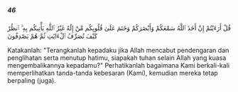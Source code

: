 ##### 46

<span class="ayah">قُلْ أَرَءَيْتُمْ إِنْ أَخَذَ ٱللَّهُ سَمْعَكُمْ وَأَبْصَٰرَكُمْ وَخَتَمَ عَلَىٰ قُلُوبِكُم مَّنْ إِلَٰهٌ غَيْرُ ٱللَّهِ يَأْتِيكُم بِهِ ۗ ٱنظُرْ كَيْفَ نُصَرِّفُ ٱلْءَايَٰتِ ثُمَّ هُمْ يَصْدِفُونَ</span>

<span class="ayah_translation">Katakanlah: "Terangkanlah kepadaku jika Allah mencabut pendengaran dan penglihatan serta menutup hatimu, siapakah tuhan selain Allah yang kuasa mengembalikannya kepadamu?" Perhatikanlah bagaimana Kami berkali-kali memperlihatkan tanda-tanda kebesaran (Kami), kemudian mereka tetap berpaling (juga).</span>

